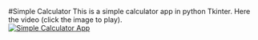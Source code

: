 #Simple Calculator
This is a simple calculator app in python Tkinter. Here the video (click the image to play).<br/>
[![Simple Calculator App](https://img.youtube.com/vi/QkN9LAA4fzI/0.jpg)](http://www.youtube.com/watch?v=QkN9LAA4fzI)

